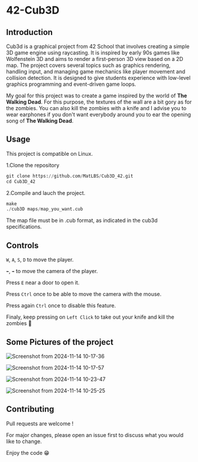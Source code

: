 # 42-Cub3D

## Introduction
Cub3d is a graphical project from 42 School that involves creating a simple 3D game engine using raycasting. It is inspired by early 90s games like Wolfenstein 3D and aims to render a first-person 3D view based on a 2D map. The project covers several topics such as graphics rendering, handling input, and managing game mechanics like player movement and collision detection. It is designed to give students experience with low-level graphics programming and event-driven game loops.

My goal for this project was to create a game inspired by the world of **The Walking Dead**. For this purpose, the textures of the wall are a bit gory as for the zombies. You can also kill the zombies with a knife and I advise you to wear earphones if you don't want everybody around you to ear the opening song of **The Walking Dead**.

## Usage
This project is compatible on Linux.


1.Clone the repository
```python
git clone https://github.com/MatLBS/Cub3D_42.git
cd Cub3D_42
```
2.Compile and lauch the project.
```python
make
./cub3D maps/map_you_want.cub
```
The map file must be in .cub format, as indicated in the cub3d specifications.

## Controls
```W```, ```A```, ```S```, ```D``` to move the player.

```⬅️```, ```➡️``` to move the camera of the player.

Press ```E``` near a door to open it.

Press ```Ctrl``` once to be able to move the camera with the mouse.

Press again ```Ctrl``` once to disable this feature.

Finaly, keep pressing on ```Left Click``` to take out your knife and kill the zombies 🧟

## Some Pictures of the project

![Screenshot from 2024-11-14 10-17-36](https://github.com/user-attachments/assets/47939418-6bc5-4731-bd99-6c65d6a8f841)

![Screenshot from 2024-11-14 10-17-57](https://github.com/user-attachments/assets/5b42fbf5-1c10-4e19-90fb-b2e4f821ef58)

![Screenshot from 2024-11-14 10-23-47](https://github.com/user-attachments/assets/69d3e8ac-bf93-4a9a-96ec-15c56f4706c0)

![Screenshot from 2024-11-14 10-25-25](https://github.com/user-attachments/assets/1289c926-3c98-4f01-95a9-e260636ec5c3)

## Contributing

Pull requests are welcome !

For major changes, please open an issue first to discuss what you would like to change.

Enjoy the code 😁
